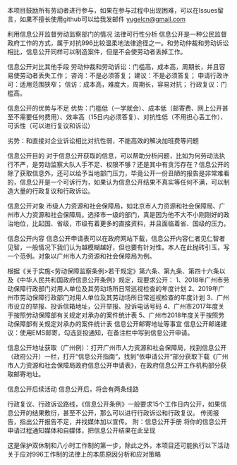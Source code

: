 本项目鼓励所有劳动者进行参与，如果在参与过程中出现困难，可以在Issues留言，如果不擅长使用github可以给我发邮件 yugelcn@gmail.com

利用信息公开监督劳动监察部门的情况
法律可行性分析
信息公开是一种公民监督政府工作的方式，属于对抗996比较温柔地法律途径之一。和劳动仲裁和劳动诉讼相比，信息公开同样可以制造案件，但是不会使劳动者丢掉工作。

信息公开对比其他手段
劳动仲裁和劳动诉讼：门槛高，成本高，周期长，并且容易使劳动者丢失工作； 咨询：不是必须答复； 建议：不是必须答复； 申请行政许可：适用范围狭窄； 信访：成本高，难度大，周期长，容易对抗； 行政复议：门槛高。

信息公开的优势与不足
优势：门槛低（一学就会）、成本低（邮寄费、网上公开甚至不需要任何费用）、效率高（15日内必须答复）、对抗性低（不用担心丢工作）、可诉性（可以进行复议和诉讼）

劣势：和直接对企业诉讼相比对抗性弱，不能高效的解决加班费等问题

信息公开目的
对于信息公开获取的信息，可以帮助分析问题，比如为何劳动法执行不严，是劳动监察大队人手不足、权限不够？还是其中有贪污存在？信息公开的除了获取信息外，还可以给予当地部门压力，毕竟公开一份丑陋的报告是非常难看的，信息公开是一个可诉行为，如果认为信息公开结果不真实等任何不满，可以制造大量的行政复议和行政诉讼。

信息公开对象
市级人力资源和社会保障局，如北京市人力资源和社会保障局、广州市人力资源和社会保障局。选择市一级的部门，真是因为他不大不小刚刚好的政治地位，比起国、省级，市级有着更多的直接资料，并且面临着省、国级的压力。

信息公开内容
信息公开申请表可以在政府网站下载，信息公开内容仁者见仁智者见智，一般情况下我们认为越模糊越好，但也要有针对性。本人在此抛砖引玉，写一个范例。对象以广州市人力资源和社会保障局为例。

根据《关于实施<劳动保障监察条例>若干规定》第六条、第九条、第四十六条以及《中华人民共和国政府信息公开条例》规定，现要求公开：
1、2018年广州市劳动保障行政部门对用人单位及其劳动场所日常巡视检查的年度计划
2、2019年广州市劳动保障行政部门对用人单位及其劳动场所日常巡视检查的年度计划
3、广州市设立的举报、投诉信箱地址，公开举报、投诉电话号码
4、广州市2017年度关于按照劳动保障部有关规定对承办的案件统计表
5、广州市2018年度关于按照劳动保障部有关规定对承办的案件统计表
信息公开邮寄地址等事宜
信息公开邮递建议：使用EMS邮寄，勾选妥投通知，在备注栏中写到信息公开申请。

信息公开地址获取（广州例）：打开广州市人力资源和社会保障局，找到信息公开（政府公开）一栏，打开“信息公开指南“，找到”依申请公开“部分获取下载《广州市人力资源和社会保障局政府信息公开申请表》，在政府信息公开工作机构部分获取邮寄地址。

信息公开后续活动
信息公开后，将会有两条线路

行政复议、行政诉讼路线，《信息公开条例》一般要求15个工作日内公开，如果信息公开的结果敷衍，甚至不公开，那么可以进行行政诉讼和行政复议。
传阅报告，指出公开报告不足，并找媒体加以宣传。
附：信息公开手册
将你的信息公开申请过程通知媒体和自媒体，把信息公开结果在此呈现

这是保护双休制和八小时工作制的第一步，除此之外，本项目还可能执行以下活动
关于应对996工作制的法律上的本质原因分析和应对策略
